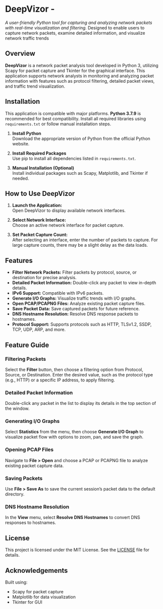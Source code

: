 # **DeepVizor** - 

*A user-friendly Python tool for capturing and analyzing network packets with real-time visualization and filtering.*  Designed to enable users to capture network packets, examine detailed information, and visualize network traffic trends

## **Overview**

**DeepVizor** is a network packet analysis tool developed in Python 3, utilizing Scapy for packet capture and Tkinter for the graphical interface. This application supports network analysts in monitoring and analyzing packet information with features such as protocol filtering, detailed packet views, and traffic trend visualization.

## **Installation**

This application is compatible with major platforms. **Python 3.7.9** is recommended for best compatibility. Install all required libraries using `requirements.txt` or follow manual installation steps.

1. **Install Python**  
   Download the appropriate version of Python from the official Python website.

2. **Install Required Packages**  
   Use pip to install all dependencies listed in `requirements.txt`.

3. **Manual Installation (Optional)**  
   Install individual packages such as Scapy, Matplotlib, and Tkinter if needed.

## **How to Use DeepVizor**

1. **Launch the Application:**  
   Open DeepVizor to display available network interfaces.

2. **Select Network Interface:**  
   Choose an active network interface for packet capture.

3. **Set Packet Capture Count:**  
   After selecting an interface, enter the number of packets to capture. For large capture counts, there may be a slight delay as the data loads.

## **Features**

- **Filter Network Packets:** Filter packets by protocol, source, or destination for precise analysis.
- **Detailed Packet Information:** Double-click any packet to view in-depth details.
- **IPv6 Support:** Compatible with IPv6 packets.
- **Generate I/O Graphs:** Visualize traffic trends with I/O graphs.
- **Open PCAP/PCAPNG Files:** Analyze existing packet capture files.
- **Save Packet Data:** Save captured packets for future reference.
- **DNS Hostname Resolution:** Resolve DNS response packets to hostnames.
- **Protocol Support:** Supports protocols such as HTTP, TLSv1.2, SSDP, TCP, UDP, ARP, and more.

## **Feature Guide**

### Filtering Packets  
Select the **Filter** button, then choose a filtering option from Protocol, Source, or Destination. Enter the desired value, such as the protocol type (e.g., HTTP) or a specific IP address, to apply filtering.

### Detailed Packet Information  
Double-click any packet in the list to display its details in the top section of the window.

### Generating I/O Graphs  
Select **Statistics** from the menu, then choose **Generate I/O Graph** to visualize packet flow with options to zoom, pan, and save the graph.

### Opening PCAP Files  
Navigate to **File > Open** and choose a PCAP or PCAPNG file to analyze existing packet capture data.

### Saving Packets  
Use **File > Save As** to save the current session’s packet data to the default directory.

### DNS Hostname Resolution  
In the **View** menu, select **Resolve DNS Hostnames** to convert DNS responses to hostnames.

## **License**

This project is licensed under the MIT License. See the [LICENSE](LICENSE) file for details.

## **Acknowledgements**

Built using:
- Scapy for packet capture
- Matplotlib for data visualization
- Tkinter for GUI
